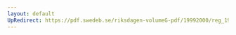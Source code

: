 ```yaml
---
layout: default
UpRedirect: https://pdf.swedeb.se/riksdagen-volumeG-pdf/19992000/reg_19992000/reg_19992000_0196.pdf
---
```

